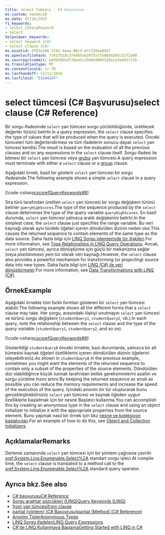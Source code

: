 ```yaml
---
title: select tümcesi - C# başvurusu
ms.custom: seodec18
ms.date: 07/20/2015
f1_keywords:
- select_CSharpKeyword
- select
helpviewer_keywords:
- select keyword [C#]
- select clause [C#]
ms.assetid: df01e266-5781-4aaa-80c4-67cf28ea093f
ms.openlocfilehash: 7c61fb18c37ed65a62975a75506d4265c52f2a98
ms.sourcegitcommit: bdd930b5df20a45c29483d905526a2a3e4d17c5b
ms.translationtype: MT
ms.contentlocale: tr-TR
ms.lasthandoff: 12/11/2018
ms.locfileid: "53244147"
---
```

# <a name="select-clause-c-reference"></a><span data-ttu-id="a4ddb-102">select tümcesi (C# Başvurusu)</span><span class="sxs-lookup"><span data-stu-id="a4ddb-102">select clause (C# Reference)</span></span>

<span data-ttu-id="a4ddb-103">Bir sorgu ifadesinde `select` yan tümcesi sorgu yürütüldüğünde, üretilecek değerler türünü belirtir.</span><span class="sxs-lookup"><span data-stu-id="a4ddb-103">In a query expression, the `select` clause specifies the type of values that will be produced when the query is executed.</span></span> <span data-ttu-id="a4ddb-104">Önceki tümceleri tüm değerlendirmesi ve tüm ifadelerin sonucu dayalı `select` yan tümcesi kendisi.</span><span class="sxs-lookup"><span data-stu-id="a4ddb-104">The result is based on the evaluation of all the previous clauses and on any expressions in the `select` clause itself.</span></span> <span data-ttu-id="a4ddb-105">Sorgu ifadesi ile bitmesi bir `select` yan tümcesi veya [grubu](group-clause.md) yan tümcesi.</span><span class="sxs-lookup"><span data-stu-id="a4ddb-105">A query expression must terminate with either a `select` clause or a [group](group-clause.md) clause.</span></span>

<span data-ttu-id="a4ddb-106">Aşağıdaki örnek, basit bir gösterir `select` yan tümcesi bir sorgu ifadesinde.</span><span class="sxs-lookup"><span data-stu-id="a4ddb-106">The following example shows a simple `select` clause in a query expression.</span></span>

[!code-csharp[cscsrefQueryKeywords#8](~/samples/snippets/csharp/VS_Snippets_VBCSharp/CsCsrefQueryKeywords/CS/Select.cs#8)]  

<span data-ttu-id="a4ddb-107">Sıra türü tarafından üretilen `select` yan tümcesi bir sorgu değişkeni türünü belirler `queryHighScores`.</span><span class="sxs-lookup"><span data-stu-id="a4ddb-107">The type of the sequence produced by the `select` clause determines the type of the query variable `queryHighScores`.</span></span> <span data-ttu-id="a4ddb-108">En basit durumda, `select` yan tümcesi yalnızca aralık değişkenini belirtir.</span><span class="sxs-lookup"><span data-stu-id="a4ddb-108">In the simplest case, the `select` clause just specifies the range variable.</span></span> <span data-ttu-id="a4ddb-109">Bu veri kaynağı olarak aynı türdeki öğeleri içeren döndürülen dizinin neden olur.</span><span class="sxs-lookup"><span data-stu-id="a4ddb-109">This causes the returned sequence to contain elements of the same type as the data source.</span></span> <span data-ttu-id="a4ddb-110">Daha fazla bilgi için [LINQ Sorgu işlemlerinde tür ilişkileri](../../programming-guide/concepts/linq/type-relationships-in-linq-query-operations.md).</span><span class="sxs-lookup"><span data-stu-id="a4ddb-110">For more information, see [Type Relationships in LINQ Query Operations](../../programming-guide/concepts/linq/type-relationships-in-linq-query-operations.md).</span></span> <span data-ttu-id="a4ddb-111">Ancak, `select` yan tümcesi, ayrıca dönüştürme için güçlü bir mekanizma sağlar (veya *planlanması*) yeni tür olarak veri kaynağı.</span><span class="sxs-lookup"><span data-stu-id="a4ddb-111">However, the `select` clause also provides a powerful mechanism for transforming (or *projecting*) source data into new types.</span></span> <span data-ttu-id="a4ddb-112">Daha fazla bilgi için [LINQ (C#) ile veri dönüştürmeler](../../programming-guide/concepts/linq/data-transformations-with-linq.md).</span><span class="sxs-lookup"><span data-stu-id="a4ddb-112">For more information, see [Data Transformations with LINQ (C#)](../../programming-guide/concepts/linq/data-transformations-with-linq.md).</span></span>

## <a name="example"></a><span data-ttu-id="a4ddb-113">Örnek</span><span class="sxs-lookup"><span data-stu-id="a4ddb-113">Example</span></span>

<span data-ttu-id="a4ddb-114">Aşağıdaki örnekte tüm farklı formları gösteren bir `select` yan tümcesi alabilir.</span><span class="sxs-lookup"><span data-stu-id="a4ddb-114">The following example shows all the different forms that a `select` clause may take.</span></span> <span data-ttu-id="a4ddb-115">Her sorgu, arasındaki ilişkiyi unutmayın `select` yan tümcesi ve türünü *sorgu değişkeni* (`studentQuery1`, `studentQuery2`, vb.).</span><span class="sxs-lookup"><span data-stu-id="a4ddb-115">In each query, note the relationship between the `select` clause and the type of the *query variable* (`studentQuery1`, `studentQuery2`, and so on).</span></span>

[!code-csharp[cscsrefQueryKeywords#9](~/samples/snippets/csharp/VS_Snippets_VBCSharp/CsCsrefQueryKeywords/CS/Select.cs#9)]

<span data-ttu-id="a4ddb-116">Gösterildiği `studentQuery8` önceki örnekte, bazı durumlarda, yalnızca bir alt kümesini kaynak öğeleri özelliklerini içeren döndürülen dizinin öğelerini isteyebilirsiniz.</span><span class="sxs-lookup"><span data-stu-id="a4ddb-116">As shown in `studentQuery8` in the previous example, sometimes you might want the elements of the returned sequence to contain only a subset of the properties of the source elements.</span></span> <span data-ttu-id="a4ddb-117">Döndürülen dizi olabildiğince küçük tutmak tarafından bellek gereksinimlerini azaltın ve sorgu yürütme hızını artırır.</span><span class="sxs-lookup"><span data-stu-id="a4ddb-117">By keeping the returned sequence as small as possible you can reduce the memory requirements and increase the speed of the execution of the query.</span></span> <span data-ttu-id="a4ddb-118">İçindeki anonim bir tür oluşturarak bunu gerçekleştirebilirsiniz `select` yan tümcesi ve kaynak öğeden uygun özelliklerle başlatmak için bir nesne Başlatıcı kullanma.</span><span class="sxs-lookup"><span data-stu-id="a4ddb-118">You can accomplish this by creating an anonymous type in the `select` clause and using an object initializer to initialize it with the appropriate properties from the source element.</span></span> <span data-ttu-id="a4ddb-119">Bunu yapmak nasıl bir örnek için bkz [nesne ve koleksiyon başlatıcıları](../../programming-guide/classes-and-structs/object-and-collection-initializers.md).</span><span class="sxs-lookup"><span data-stu-id="a4ddb-119">For an example of how to do this, see [Object and Collection Initializers](../../programming-guide/classes-and-structs/object-and-collection-initializers.md).</span></span>

## <a name="remarks"></a><span data-ttu-id="a4ddb-120">Açıklamalar</span><span class="sxs-lookup"><span data-stu-id="a4ddb-120">Remarks</span></span>

<span data-ttu-id="a4ddb-121">Derleme zamanında `select` yan tümcesi için bir yöntem çağrısına çevrilir <xref:System.Linq.Enumerable.Select%2A> standart sorgu işleci.</span><span class="sxs-lookup"><span data-stu-id="a4ddb-121">At compile time, the `select` clause is translated to a method call to the <xref:System.Linq.Enumerable.Select%2A> standard query operator.</span></span>

## <a name="see-also"></a><span data-ttu-id="a4ddb-122">Ayrıca bkz.</span><span class="sxs-lookup"><span data-stu-id="a4ddb-122">See also</span></span>

- [<span data-ttu-id="a4ddb-123">C# başvurusu</span><span class="sxs-lookup"><span data-stu-id="a4ddb-123">C# Reference</span></span>](../index.md)
- [<span data-ttu-id="a4ddb-124">Sorgu anahtar sözcükleri (LINQ)</span><span class="sxs-lookup"><span data-stu-id="a4ddb-124">Query Keywords (LINQ)</span></span>](query-keywords.md)
- [<span data-ttu-id="a4ddb-125">from yan tümcesi</span><span class="sxs-lookup"><span data-stu-id="a4ddb-125">from clause</span></span>](from-clause.md)
- [<span data-ttu-id="a4ddb-126">partial (yöntem) (C# Başvurusu)</span><span class="sxs-lookup"><span data-stu-id="a4ddb-126">partial (Method) (C# Reference)</span></span>](partial-method.md)
- [<span data-ttu-id="a4ddb-127">Anonim Tipler</span><span class="sxs-lookup"><span data-stu-id="a4ddb-127">Anonymous Types</span></span>](../../programming-guide/classes-and-structs/anonymous-types.md)
- [<span data-ttu-id="a4ddb-128">LINQ Sorgu ifadeleri</span><span class="sxs-lookup"><span data-stu-id="a4ddb-128">LINQ Query Expressions</span></span>](../../programming-guide/linq-query-expressions/index.md)
- [<span data-ttu-id="a4ddb-129">C#'de LINQ Kullanmaya Başlama</span><span class="sxs-lookup"><span data-stu-id="a4ddb-129">Getting Started with LINQ in C#</span></span>](../../programming-guide/concepts/linq/getting-started-with-linq.md)